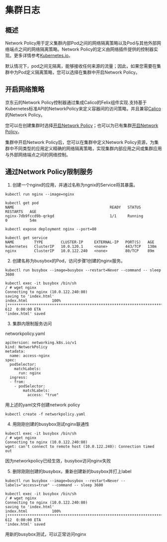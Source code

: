 # 集群日志

## 概述

Network Policy用于定义集群内部Pod之间的网络隔离策略以及Pod与其他外部网络端点之间的网络隔离策略。Network Policy的定义由网络插件提供的控制器实现。更多详情参考[Kubernetes.io](https://kubernetes.io/docs/concepts/services-networking/network-policies/)。

默认情况下，pod之间无隔离，能够接收任何来源的流量；因此，如果您需要在集群中为Pod定义隔离策略，您可以选择在集群中开启Network Policy。

## 开启网络策略

京东云的Network Policy控制器通过集成Calico的Felix组件实现.支持基于Kubernetes标准API的NetworkPolicy来定义容器间的访问策略，并且兼容[Calico](https://docs.projectcalico.org/v3.8/security/calico-network-policy)的Network Policy。 

您可以在创建集群时选择[开启Network Policy]()；也可以为已有集群[开启Network Policy]()。

集群中开启Network Policy后，您可以在集群中定义Network Policy资源，为集群中不同类型的应用定义精确的网络隔离策略，实现集群内部应用之间或集群应用与外部网络端点之间的网络控制。

## 通过Network Policy限制服务

1. 创建一个nginx的应用，并通过名称为ngnix的Service将其暴露。

```
kubectl run nginx --image=nginx

kubectl get pod
NAME                                           READY   STATUS              RESTARTS   AGE
nginx-7db9fccd9b-qrkgd                         1/1     Running             0          54m

kubectl expose deployment nginx --port=80

kubectl get service
NAME         TYPE        CLUSTER-IP     EXTERNAL-IP   PORT(S)   AGE
kubernetes   ClusterIP   10.0.120.1     <none>        443/TCP   130m
nginx        ClusterIP   10.0.122.240   <none>        80/TCP    89m
```

2. 创建名称为busybox的Pod，访问步骤1创建的nginx服务。

```
kubectl run busybox --image=busybox --restart=Never --command -- sleep 3600

kubectl exec -it busybox /bin/sh
/ # wget nginx
Connecting to nginx (10.0.122.240:80)
saving to 'index.html'
index.html           100% |***************************************************************************************************************************|   612  0:00:00 ETA
'index.html' saved
```

3. 集群内限制服务访问

networkpolicy.yaml
```
apiVersion: networking.k8s.io/v1
kind: NetworkPolicy
metadata:
  name: access-nginx
spec:
  podSelector:
    matchLabels:
      run: nginx
  ingress:
  - from:
    - podSelector:
        matchLabels:
          access: "true"
```

用上述的yaml文件创建network policy

```
kubectl create -f networkpolicy.yaml
```

4. 用刚刚创建的busybox测试nginx联通性

```
kubectl exec -it busybox /bin/sh
/ # wget nginx
Connecting to nginx (10.0.122.240:80)
wget: can't connect to remote host (10.0.122.240): Connection timed out
```
因为networkpolicy已经生效，busybox访问nginx失败

5. 删除刚刚创建的busybox，重新创建新的busybox并打上label

```
kubectl run busybox --image=busybox --restart=Never --labels="access=true" --command -- sleep 3600

kubectl exec -it busybox /bin/sh
/ # wget nginx
Connecting to nginx (10.0.122.240:80)
saving to 'index.html'
index.html           100% |***************************************************************************************************************************|   612  0:00:00 ETA
'index.html' saved
```
用新的busybox测试，可以正常访问nginx






